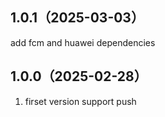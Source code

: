 ## 1.0.1（2025-03-03）
add fcm and huawei dependencies
## 1.0.0（2025-02-28）
1. firset version support push
